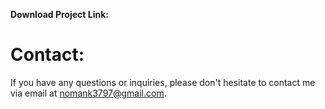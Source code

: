 **Download Project Link:**

# Contact:
If you have any questions or inquiries, please don't hesitate to contact me via email at nomank3797@gmail.com.
